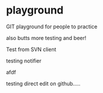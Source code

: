 playground
==========

GIT playground for people to practice

also butts
more testing
and beer!

Test from SVN client

testing notifier
  
afdf

testing direct edit on github.....
